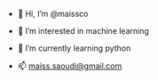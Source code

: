 - 👋 Hi, I’m @maissco
- 👀 I’m interested in machine learning 
- 🌱 I’m currently learning python

- 📫 maiss.saoudi@gmail.com

<!---
maissco/maissco is a ✨ special ✨ repository because its `README.md` (this file) appears on your GitHub profile.
You can click the Preview link to take a look at your changes.
--->
